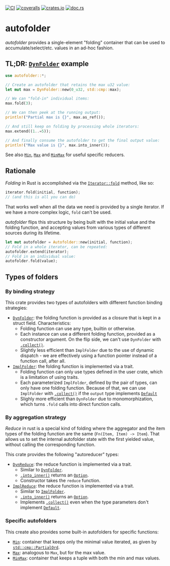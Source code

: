 [![CI](https://github.com/lpenz/autofolder/actions/workflows/ci.yml/badge.svg)](https://github.com/lpenz/autofolder/actions/workflows/ci.yml)
[![coveralls](https://coveralls.io/repos/github/lpenz/autofolder/badge.svg?branch=main)](https://coveralls.io/github/lpenz/autofolder?branch=main)
[![crates.io](https://img.shields.io/crates/v/autofolder)](https://crates.io/crates/autofolder)
[![doc.rs](https://docs.rs/autofolder/badge.svg)](https://docs.rs/autofolder)


# autofolder

*autofolder* provides a single-element "folding" container that
can be used to accumulate/select/etc. values in an ad-hoc fashion.

## TL;DR: [`DynFolder`] example

```rust
use autofolder::*;

// Create an autofolder that retains the max u32 value:
let mut max = DynFolder::new(0_u32, std::cmp::max);

// We can "fold-in" individual items:
max.fold(3);

// We can then peek at the running output:
println!("Partial max is {}", max.as_ref());

// And still keep on folding by processing whole iterators:
max.extend((1..=5));

// And finally consume the autofolder to get the final output value:
println!("Max value is {}", max.into_inner());
```

See also [`Min`], [`Max`] and [`MinMax`] for useful specific reducers.

## Rationale

*Folding* in Rust is accomplished via the [`Iterator::fold`] method, like so:
```rust
iterator.fold(initial, function);
// (and this is all you can do)
```

That works well when all the data we need is provided by a single iterator. If we have a
more complex logic, `fold` can't be used.

*autofolder* flips this structure by being built with the initial value and the folding
function, and accepting values from various types of different sources during its lifetime.

```rust
let mut autofolder = Autofolder::new(initial, function);
// Fold in a whole iterator, can be repeated:
autofolder.extend(iterator);
// Fold in an individual value:
autofolder.fold(value);
```

## Types of folders

### By binding strategy

This crate provides two types of autofolders with different function binding strategies:
- [`DynFolder`]: the folding function is provided as a closure
  that is kept in a struct field. Characteristics:
  - Folding function can use any type, builtin or otherwise.
  - Each instance can use a different folding function, provided as a constructor argument.
    On the flip side, we can't use `DynFolder` with [`.collect()`](Iterator::collect).
  - Slightly less efficient than `ImplFolder` due to the use of dynamic dispatch - we are
    effectively using a function pointer instead of a function call, after all.
- [`ImplFolder`]: the folding function is implemented via a trait.
  - Folding function can only use types defined in the user crate, which is a limitation of
    using traits.
  - Each parameterized `ImplFolder`, defined by the pair of types, can only have one folding
    function. Because of that, we can use `ImplFolder` with
    [`.collect()`](Iterator::collect) if the `output` type implements [`Default`]
  - Slighly more efficient than `DynFolder` due to monomorphization, which turns `.fold`
    calls into direct function calls.

### By aggregation strategy

*Reduce* in rust is a special kind of folding where the aggregator and the item types of
the folding function are the same (`Fn(Item, Item) -> Item`). That allows us to set the
internal autofolder state with the first yielded value, without calling the corresponding
function.

This crate provides the following "autoreducer" types:
- [`DynReduce`]: the reduce function is implemented via a trait.
  - Similar to [`DynFolder`].
  - [`.into_inner()`](DynReduce::into_inner) returns an [`Option`].
  - Constructor takes the `reduce` function.
- [`ImplReduce`]: the reduce function is implemented via a trait.
  - Similar to [`ImplFolder`].
  - [`.into_inner()`](ImplReduce::into_inner) returns an [`Option`].
  - Implements [`.collect()`](Iterator::collect) even when the type parameters don't
    implement [`Default`].

### Specific autofolders

This create also provides some built-in autofolders for specific functions:
- [`Min`]: container that keeps only the minimal value iterated, as given by [`std::cmp::PartialOrd`].
- [`Max`]: analogous to `Max`, but for the max value.
- [`MinMax`]: container that keeps a tuple with both the min and max values.

[`Iterator::fold`]: https://doc.rust-lang.org/std/iter/trait.Iterator.html#method.fold
[`DynFolder`]: https://docs.rs/autofolder/latest/autofolder/struct.DynFolder.html
[`DynReduce`]: https://docs.rs/autofolder/latest/autofolder/struct.DynReduce.html
[`ImplFolder`]: https://docs.rs/autofolder/latest/autofolder/struct.ImplFolder.html
[`ImplReduce`]: https://docs.rs/autofolder/latest/autofolder/struct.ImplReduce.html
[`Default`]: https://doc.rust-lang.org/nightly/core/default/trait.Default.html
[`Option`]: https://doc.rust-lang.org/std/option/enum.Option.html
[Iterator::collect]: https://doc.rust-lang.org/nightly/core/iter/traits/iterator/trait.Iterator.html#method.collect
[DynReduce::into_inner]: https://docs.rs/autofolder/latest/autofolder/struct.DynReduce.html#method.into_inner
[ImplReduce::into_inner]: https://docs.rs/autofolder/latest/autofolder/struct.ImplReduce.html#method.into_inner
[`Min`]: https://docs.rs/autofolder/latest/autofolder/struct.Min.html
[`Max`]: https://docs.rs/autofolder/latest/autofolder/struct.Max.html
[`MinMax`]: https://docs.rs/autofolder/latest/autofolder/struct.MinMax.html
[`std::cmp::PartialOrd`]: https://doc.rust-lang.org/std/cmp/trait.PartialOrd.html
